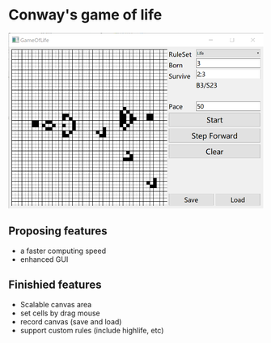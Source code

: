 # Conway's game of life

![Screenshot_1](screenshots/Screenshot_1.png)

## Proposing features

- a faster computing speed
- enhanced GUI

## Finishied features

- Scalable canvas area
- set cells by drag mouse
- record canvas (save and load)
- support custom rules (include highlife, etc)
